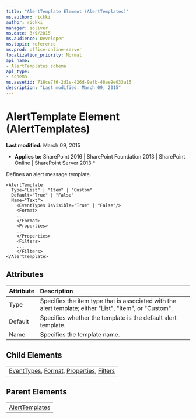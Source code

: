 ```yaml
---
title: "AlertTemplate Element (AlertTemplates)"
ms.author: rickki
author: rickki
manager: soliver
ms.date: 3/9/2015
ms.audience: Developer
ms.topic: reference
ms.prod: office-online-server
localization_priority: Normal
api_name:
- AlertTemplates schema
api_type:
- schema
ms.assetid: 716ce7f6-2d1e-426d-9afb-48ee9e033a15
description: "Last modified: March 09, 2015"
---
```


# AlertTemplate Element (AlertTemplates)

 **Last modified:** March 09, 2015 
  
 * **Applies to:** SharePoint 2016 | SharePoint Foundation 2013 | SharePoint Online | SharePoint Server 2013 * 
  
Defines an alert message template.
  
```
<AlertTemplate
  Type="List" | "Item" | "Custom"
  Default="True" | "False"
  Name="Text">
    <EventTypes IsVisible="True" | "False"/>
    <Format>
    ...
    </Format>
    <Properties>
    ...
    </Properties>
    <Filters>
    ...
    </Filters>
</AlertTemplate>
```

## Attributes

|**Attribute**|**Description**|
|:-----|:-----|
|Type  <br/> |Specifies the item type that is associated with the alert template; either "List", "Item", or "Custom".  <br/> |
|Default  <br/> |Specifies whether the template is the default alert template.  <br/> |
|Name  <br/> |Specifies the template name.  <br/> |
   
## Child Elements

||
|:-----|
|[EventTypes](eventtypes-element-alerttemplates.md), [Format](format-element-alerttemplates.md), [Properties](properties-element-alerttemplates.md), [Filters](filters-element-alerttemplates.md)|
   
## Parent Elements

||
|:-----|
|[AlertTemplates](alerttemplates-element-alerttemplates.md)|
   

